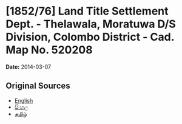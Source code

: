 # [1852/76] Land Title Settlement Dept. - Thelawala, Moratuwa D/S Division, Colombo District - Cad. Map No. 520208

**Date:** 2014-03-07

## Original Sources

- [English](https://documents.gov.lk/view/extra-gazettes/2014/3/1852-76_E.pdf)
- [සිංහල](https://documents.gov.lk/view/extra-gazettes/2014/3/1852-76_S.pdf)
- [தமிழ்](https://documents.gov.lk/view/extra-gazettes/2014/3/1852-76_T.pdf)
